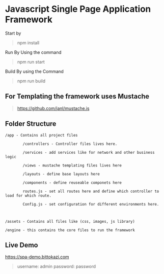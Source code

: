 # Javascript Single Page Application Framework

Start by

> npm install

Run By Using the command

> npm run start

Build By using the Command

> npm run build

## For Templating the framework uses Mustache

> https://github.com/janl/mustache.js

## Folder Structure

    /app - Contains all project files

    		/controllers - Controller files lives here.

    		/services - add services like for network and other business logic

    		/views - mustache templating files lives here

    		/layouts - define base layouts here

    		/components - define reuseable componets here

    		routes.js - set all routes here and define which controller to load for which route.

    		Config.js - set configuration for different environments here.



    /assets - Contains all files like (css, images, js library)

    /engine - this contains the core files to run the framework

## Live Demo

https://spa-demo.bittokazi.com

> username: admin
> password: password
